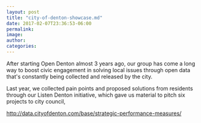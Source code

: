 ```yaml
---
layout: post
title: "city-of-denton-showcase.md"
date: 2017-02-07T23:36:53-06:00
permalink: 
image: 
author: 
categories:
---
```


After starting Open Denton almost 3 years ago, our group has come a long way to boost civic engagement in solving local issues through open data that's constantly being collected and released by the city.

Last year, we collected pain points and proposed solutions from residents through our Listen Denton initiative, which gave us material to pitch six projects to city council, 

http://data.cityofdenton.com/base/strategic-performance-measures/